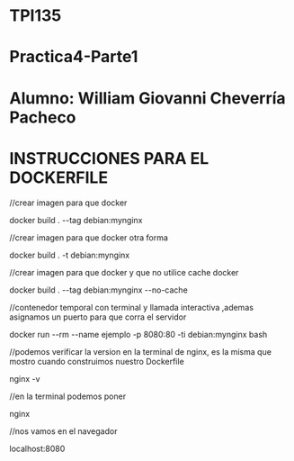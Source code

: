 # TPI135
# Practica4-Parte1
# Alumno: William Giovanni Cheverría Pacheco




# INSTRUCCIONES PARA EL DOCKERFILE 

//crear imagen para que docker

docker build . --tag debian:mynginx 

//crear imagen para que docker otra forma

docker build . -t debian:mynginx

//crear imagen para que docker y que no utilice cache docker  

docker build . --tag debian:mynginx --no-cache


//contenedor temporal con terminal y llamada interactiva ,ademas asignamos un puerto para que corra el servidor 

docker run --rm  --name ejemplo -p 8080:80 -ti debian:mynginx bash

//podemos verificar la version en la terminal de nginx, es la misma que mostro cuando construimos nuestro Dockerfile

nginx -v

//en la terminal podemos poner

nginx

//nos vamos en el navegador

localhost:8080
